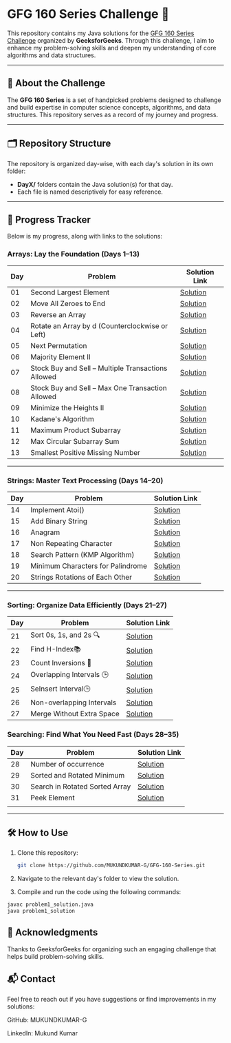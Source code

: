# GFG 160 Series Challenge 🚀

This repository contains my Java solutions for the [GFG 160 Series Challenge](https://www.geeksforgeeks.org/courses/gfg-160-series) organized by **GeeksforGeeks**. Through this challenge, I aim to enhance my problem-solving skills and deepen my understanding of core algorithms and data structures.

---

## 📖 About the Challenge

The **GFG 160 Series** is a set of handpicked problems designed to challenge and build expertise in computer science concepts, algorithms, and data structures. This repository serves as a record of my journey and progress.

---

## 🗂️ Repository Structure

The repository is organized day-wise, with each day's solution in its own folder:

- **DayX/** folders contain the Java solution(s) for that day.
- Each file is named descriptively for easy reference.

---

## 📅 Progress Tracker

Below is my progress, along with links to the solutions:

### Arrays: Lay the Foundation (Days 1–13)

| Day | Problem                                            | Solution Link                                                                                   |
| --- | -------------------------------------------------- | ----------------------------------------------------------------------------------------------- |
| 01  | Second Largest Element                             | [Solution](<./DAY1(Second%20Largest%20Element)/>)                                               |
| 02  | Move All Zeroes to End                             | [Solution](<./DAY2(Move%20All%20Zeroes%20to%20End)/>)                                           |
| 03  | Reverse an Array                                   | [Solution](<./DAY3(Reverse%20an%20Array)/>)                                                     |
| 04  | Rotate an Array by d (Counterclockwise or Left)    | [Solution](<./DAY4(Rotate%20Array)/>)                                                           |
| 05  | Next Permutation                                   | [Solution](<./DAY5(Next%20Permutation)/>)                                                       |
| 06  | Majority Element II                                | [Solution](<./DAY6(Majority%20Element%20II)/>)                                                  |
| 07  | Stock Buy and Sell – Multiple Transactions Allowed | [Solution](<./DAY7(Stock%20Buy%20and%20Sell%20%E2%80%93%20Multiple%20Transaction%20Allowed)/>)  |
| 08  | Stock Buy and Sell – Max One Transaction Allowed   | [Solution](<./DAY8(Stock%20Buy%20and%20Sell%20%E2%80%93%20Max%20one%20Transaction%20Allowed)/>) |
| 09  | Minimize the Heights II                            | [Solution](<./DAY9(Minimize%20the%20Heights%20II)/>)                                            |
| 10  | Kadane's Algorithm                                 | [Solution](<./DAY10(Kadane's%20Algorithm)/>)                                                    |
| 11  | Maximum Product Subarray                           | [Solution](<./DAY11(Maximum%20Product%20Subarray)/>)                                            |
| 12  | Max Circular Subarray Sum                          | [Solution](<./DAY12(Max%20Circular%20Subarray%20Sum)/>)                                         |
| 13  | Smallest Positive Missing Number                   | [Solution](<./DAY13(Smallest%20Positive%20Missing%20Number)/>)                                  |

---

### Strings: Master Text Processing (Days 14–20)

| Day | Problem                           | Solution Link                                                     |
| --- | --------------------------------- | ----------------------------------------------------------------- |
| 14  | Implement Atoi()                  | [Solution](<./DAY14(Implement%20Atoi)/>)                          |
| 15  | Add Binary String                 | [Solution](<./DAY15(Add%20Binary%20Strings)/>)                    |
| 16  | Anagram                           | [Solution](<./DAY16(Anagram)/>)                                   |
| 17  | Non Repeating Character           | [Solution](<./DAY17(Non%20Repeating%20Character)/>)               |
| 18  | Search Pattern (KMP Algorithm)    | [Solution](<./DAY18(Search%20Pattern%20(KMP-Algorithm))/>)        |
| 19  | Minimum Characters for Palindrome | [Solution](<./DAY19(Min%20Chars%20to%20Add%20for%20Palindrome)/>) |
| 20  | Strings Rotations of Each Other   | [Solution](<./DAY20(Strings%20Rotations%20of%20Each%20Other)/>)   |

---

### Sorting: Organize Data Efficiently (Days 21–27)

| Day | Problem                   | Solution Link                                           |
| --- | ------------------------- | ------------------------------------------------------- |
| 21  | Sort 0s, 1s, and 2s 🔍    | [Solution](<./DAY21(Sort%200s%2C%201s%2C%20and%202s)/>) |
| 22  | Find H-Index📚            | [Solution](<./DAY22(H-Index%20Finder)/>)                |
| 23  | Count Inversions 🧮       | [Solution](<./DAY23(Count%20Inversions)/>)              |
| 24  | Overlapping Intervals 🕒  | [Solution](<./DAY24(Overlapping%20Intervals)/>)         |
| 25  | SeInsert Interval🕒       | [Solution](<./DAY25(Insert%20Interval)/>)               |
| 26  | Non-overlapping Intervals | [Solution](<./DAY26(Non-overlapping%20Intervals)/>)     |
| 27  | Merge Without Extra Space | [Solution](<./DAY27(Merge%20Without%20Extra%20Space)/>) |

### Searching: Find What You Need Fast (Days 28–35)

| Day | Problem                        | Solution Link                                                  |
| --- | ------------------------------ | -------------------------------------------------------------- |
| 28  | Number of occurrence           | [Solution](<./DAY28(Number%20of%20occurrence)/>)               |
| 29  | Sorted and Rotated Minimum     | [Solution](<./DAY29(Sorted%20and%20Rotated%20Minimum)/>)       |
| 30  | Search in Rotated Sorted Array | [Solution](<./DAY30(Search%20in%20Rotated%20Sorted%20Array)/>) |
| 31  | Peek Element                   | [Solution](<./DAY31(Peak%20element)/>)                         |
|     |                                |                                                                |

---

## 🛠️ How to Use

1. Clone this repository:
   ```bash
   git clone https://github.com/MUKUNDKUMAR-G/GFG-160-Series.git
   ```
2. Navigate to the relevant day's folder to view the solution.

3. Compile and run the code using the following commands:

```bash
javac problem1_solution.java
java problem1_solution
```

## 🌟 Acknowledgments

Thanks to GeeksforGeeks for organizing such an engaging challenge that helps build problem-solving skills.

## 📬 Contact

Feel free to reach out if you have suggestions or find improvements in my solutions:

GitHub: MUKUNDKUMAR-G

LinkedIn: Mukund Kumar
